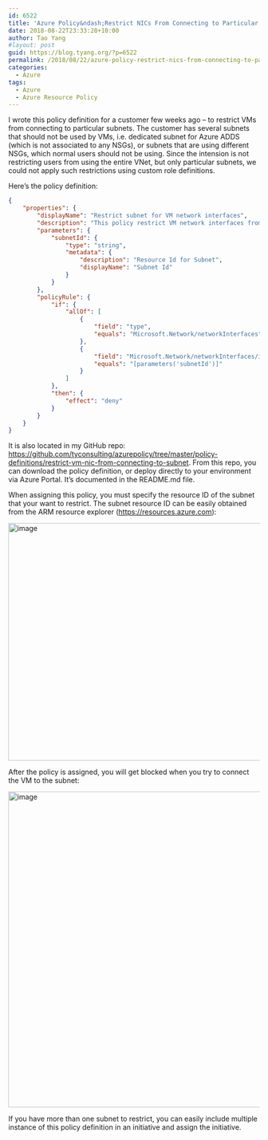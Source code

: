 ```yaml
---
id: 6522
title: 'Azure Policy&ndash;Restrict NICs From Connecting to Particular Subnets'
date: 2018-08-22T23:33:28+10:00
author: Tao Yang
#layout: post
guid: https://blog.tyang.org/?p=6522
permalink: /2018/08/22/azure-policy-restrict-nics-from-connecting-to-particular-subnets/
categories:
  - Azure
tags:
  - Azure
  - Azure Resource Policy
---
```

I wrote this policy definition for a customer few weeks ago – to restrict VMs from connecting to particular subnets. The customer has several subnets that should not be used by VMs, i.e. dedicated subnet for Azure ADDS (which is not associated to any NSGs), or subnets that are using different NSGs, which normal users should not be using. Since the intension is not restricting users from using the entire VNet, but only particular subnets, we could not apply such restrictions using custom role definitions.

Here’s the policy definition:
```json
{
    "properties": {
        "displayName": "Restrict subnet for VM network interfaces",
        "description": "This policy restrict VM network interfaces from using a particular subnet",
        "parameters": {
            "subnetId": {
                "type": "string",
                "metadata": {
                    "description": "Resource Id for Subnet",
                    "displayName": "Subnet Id"
                }
            }
        },
        "policyRule": {
            "if": {
                "allOf": [
                    {
                        "field": "type",
                        "equals": "Microsoft.Network/networkInterfaces"
                    },
                    {
                        "field": "Microsoft.Network/networkInterfaces/ipconfigurations[*].subnet.id",
                        "equals": "[parameters('subnetId')]"
                    }
                ]
            },
            "then": {
                "effect": "deny"
            }
        }
    }
}

```
It is also located in my GitHub repo: <a title="https://github.com/tyconsulting/azurepolicy/tree/master/policy-definitions/restrict-vm-nic-from-connecting-to-subnet" href="https://github.com/tyconsulting/azurepolicy/tree/master/policy-definitions/restrict-vm-nic-from-connecting-to-subnet">https://github.com/tyconsulting/azurepolicy/tree/master/policy-definitions/restrict-vm-nic-from-connecting-to-subnet</a>. From this repo, you can download the policy definition, or deploy directly to your environment via Azure Portal. It’s documented in the README.md file.

When assigning this policy, you must specify the resource ID of the subnet that your want to restrict. The subnet resource ID can be easily obtained from the ARM resource explorer (<a href="https://resources.azure.com">https://resources.azure.com</a>):

<a href="https://blog.tyang.org/wp-content/uploads/2018/08/image-1.png"><img style="display: inline; background-image: none;" title="image" src="https://blog.tyang.org/wp-content/uploads/2018/08/image_thumb-1.png" alt="image" width="983" height="477" border="0" /></a>

After the policy is assigned, you will get blocked when you try to connect the VM to the subnet:

<a href="https://blog.tyang.org/wp-content/uploads/2018/08/image-2.png"><img style="display: inline; background-image: none;" title="image" src="https://blog.tyang.org/wp-content/uploads/2018/08/image_thumb-2.png" alt="image" width="973" height="634" border="0" /></a>

If you have more than one subnet to restrict, you can easily include multiple instance of this policy definition in an initiative and assign the initiative.